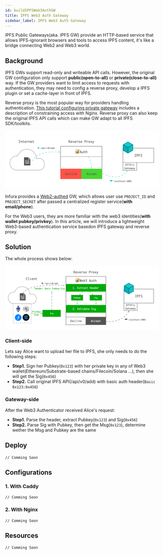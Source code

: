 ```yaml
---
id: buildIPFSWeb3AuthGW
title: IPFS Web3 Auth Gateway
sidebar_label: IPFS Web3 Auth Gateway
---
```


IPFS Public Gateways(aka. IPFS GW) provide an HTTP-based service that allows IPFS-ignorant browsers and tools to access IPFS content, it's like a bridge connecting Web2 and Web3 world.

## Background

IPFS GWs support read-only and writeable API calls. However, the original GW configuration only support **public(open-to-all)** or **private(close-to-all)** way. If the GW providers want to limit access to requests with authentication, they may need to config a reverse proxy, develop a IPFS plugin or set a cache-layer in front of IPFS.

Reverse proxy is the most popular way for providers handling authentication. [This tutorial configuring private gateway](https://docs.ipfs.io/concepts/ipfs-gateway/#private-gateways) includes a description of constraining access with Nginx. Reverse proxy can also keep the original IPFS API calls which can make GW adapt to all IPFS SDK/toolkits.

![GW Web2 Arch](assets/build/build-gw-1.png)

Infura provides a [Web2-authed](https://infura.io/docs/ipfs#section/Authentication/Overview) GW, which allows user use `PROJECT_ID` and `PROJECT_SECRET` after passed a centralized register service(**with email/phone**).

For the Web3 users, they are more familiar with the web3 identities(**with wallet pubkey/privkey**). In this article, we will introduce a lightweight Web3-based authentication service basedon IPFS gateway and reverse proxy.

## Solution

The whole process shows below:

![GW Web3 Arch](assets/build/build-gw-2.png)

### Client-side

Lets say Alice want to upload her file to IPFS, she only needs to do the following steps:

- **Step1.** Sign her Pubkey(`0x123`) with her private key in any of Web3 wallet(Ethereum/Substrate-based chains/Filecoin/Solana ...), then she will get the Sig(`0x456`)
- **Step2.** Call original IPFS API(/api/v0/add) with basic auth header(`Basic 0x123:0x456`)

### Gateway-side

After the Web3 Authenticator received Alice's request:

- **Step1.** Parse the header, extract Pubkey(`0x123`) and Sig(`0x456`)
- **Step2.** Parse Sig with Pubkey, then get the Msg(`0x123`), determine wether the Msg and Pubkey are the same

## Deploy

`// Comming Soon`

## Configurations

### 1. With Caddy

`// Comming Soon`

### 2. With Nginx

`// Comming Soon`

## Resources

`// Comming Soon`
